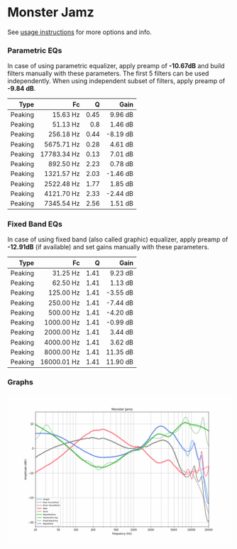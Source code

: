 # Monster Jamz
See [usage instructions](https://github.com/jaakkopasanen/AutoEq#usage) for more options and info.

### Parametric EQs
In case of using parametric equalizer, apply preamp of **-10.67dB** and build filters manually
with these parameters. The first 5 filters can be used independently.
When using independent subset of filters, apply preamp of **-9.84 dB**.

| Type    | Fc          |    Q | Gain     |
|--------:|------------:|-----:|---------:|
| Peaking | 15.63 Hz    | 0.45 | 9.96 dB  |
| Peaking | 51.13 Hz    | 0.8  | 1.46 dB  |
| Peaking | 256.18 Hz   | 0.44 | -8.19 dB |
| Peaking | 5675.71 Hz  | 0.28 | 4.61 dB  |
| Peaking | 17783.34 Hz | 0.13 | 7.01 dB  |
| Peaking | 892.50 Hz   | 2.23 | 0.78 dB  |
| Peaking | 1321.57 Hz  | 2.03 | -1.46 dB |
| Peaking | 2522.48 Hz  | 1.77 | 1.85 dB  |
| Peaking | 4121.70 Hz  | 2.33 | -2.44 dB |
| Peaking | 7345.54 Hz  | 2.56 | 1.51 dB  |

### Fixed Band EQs
In case of using fixed band (also called graphic) equalizer, apply preamp of **-12.91dB**
(if available) and set gains manually with these parameters.

| Type    | Fc          |    Q | Gain     |
|--------:|------------:|-----:|---------:|
| Peaking | 31.25 Hz    | 1.41 | 9.23 dB  |
| Peaking | 62.50 Hz    | 1.41 | 1.13 dB  |
| Peaking | 125.00 Hz   | 1.41 | -3.55 dB |
| Peaking | 250.00 Hz   | 1.41 | -7.44 dB |
| Peaking | 500.00 Hz   | 1.41 | -4.20 dB |
| Peaking | 1000.00 Hz  | 1.41 | -0.99 dB |
| Peaking | 2000.00 Hz  | 1.41 | 3.44 dB  |
| Peaking | 4000.00 Hz  | 1.41 | 3.62 dB  |
| Peaking | 8000.00 Hz  | 1.41 | 11.35 dB |
| Peaking | 16000.01 Hz | 1.41 | 11.90 dB |

### Graphs
![](./Monster%20Jamz.png)